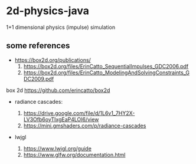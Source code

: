 # 2d-physics-java
1+1 dimensional physics (impulse) simulation

## some references

- https://box2d.org/publications/
  1. https://box2d.org/files/ErinCatto_SequentialImpulses_GDC2006.pdf
  2. https://box2d.org/files/ErinCatto_ModelingAndSolvingConstraints_GDC2009.pdf

box 2d https://github.com/erincatto/box2d

- radiance cascades:
  1. https://drive.google.com/file/d/1L6v1_7HY2X-LV3Ofb6oyTIxgEaP4LOI6/view
  2. https://mini.gmshaders.com/p/radiance-cascades


- lwjgl
  1. https://www.lwjgl.org/guide
  2. https://www.glfw.org/documentation.html